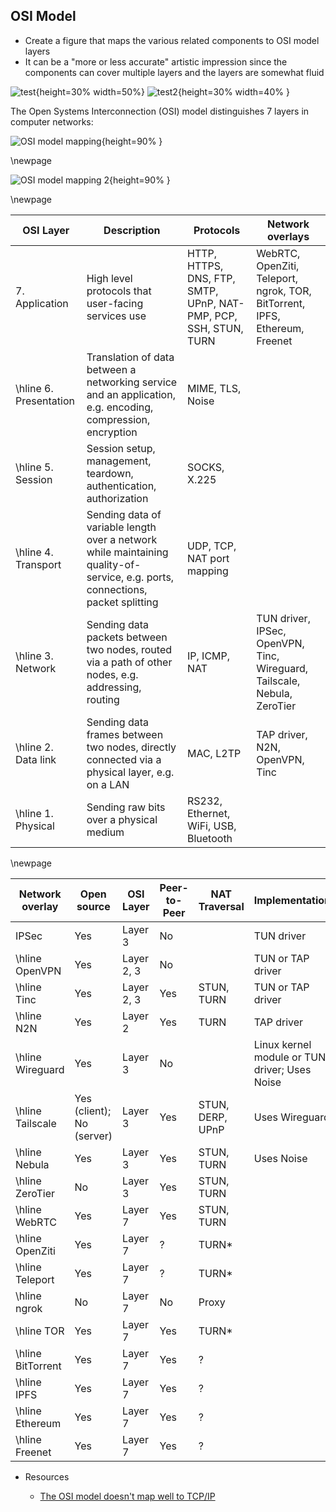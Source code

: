## OSI Model

* Create a figure that maps the various related components to OSI model layers
* It can be a "more or less accurate" artistic impression since the components can cover multiple layers and the layers are somewhat fluid

![test](../figures/osi-model-2.png){height=30% width=50%} ![test2](../figures/osi-model-1.png "test2"){height=30% width=40% }

The Open Systems Interconnection (OSI) model distinguishes 7 layers in computer networks:

![OSI model mapping](../figures/osi-map.excalidraw.png){height=90% }

\newpage

![OSI model mapping 2](../figures/osi-map.yed.png){height=90% }

\newpage

| OSI Layer              | Description                                                                                                                    | Protocols                                                        | Network overlays                                                            |
| ---------------------- | ------------------------------------------------------------------------------------------------------------------------------ | ---------------------------------------------------------------- | --------------------------------------------------------------------------- |
| 7. Application         | High level protocols that user-facing services use                                                                             | HTTP, HTTPS, DNS, FTP, SMTP, UPnP, NAT-PMP, PCP, SSH, STUN, TURN | WebRTC, OpenZiti, Teleport, ngrok, TOR, BitTorrent, IPFS, Ethereum, Freenet |
| \hline 6. Presentation | Translation of data between a networking service and an application, e.g. encoding, compression, encryption                    | MIME, TLS, Noise                                                 |                                                                             |
| \hline 5. Session      | Session setup, management, teardown, authentication, authorization                                                             | SOCKS, X.225                                                     |                                                                             |
| \hline 4. Transport    | Sending data of variable length over a network while maintaining quality-of-service, e.g. ports, connections, packet splitting | UDP, TCP, NAT port mapping                                       |                                                                             |
| \hline 3. Network      | Sending data packets between two nodes, routed via a path of other nodes, e.g. addressing, routing                             | IP, ICMP, NAT                                                    | TUN driver, IPSec, OpenVPN, Tinc, Wireguard, Tailscale, Nebula, ZeroTier    |
| \hline 2. Data link    | Sending data frames between two nodes, directly connected via a physical layer, e.g. on a LAN                                  | MAC, L2TP                                                        | TAP driver, N2N, OpenVPN, Tinc                                              |
| \hline 1. Physical     | Sending raw bits over a physical medium                                                                                        | RS232, Ethernet, WiFi, USB, Bluetooth                            |                                                                             |

\newpage

| Network overlay   | Open source               | OSI Layer  | Peer-to-Peer | NAT Traversal    | Implementation                                |
| ----------------- | ------------------------- | ---------- | ------------ | ---------------- | --------------------------------------------- |
| IPSec             | Yes                       | Layer 3    | No           |                  | TUN driver                                    |
| \hline OpenVPN    | Yes                       | Layer 2, 3 | No           |                  | TUN or TAP driver                             |
| \hline Tinc       | Yes                       | Layer 2, 3 | Yes          | STUN, TURN       | TUN or TAP driver                             |
| \hline N2N        | Yes                       | Layer 2    | Yes          | TURN             | TAP driver                                    |
| \hline Wireguard  | Yes                       | Layer 3    | No           |                  | Linux kernel module or TUN driver; Uses Noise |
| \hline Tailscale  | Yes (client); No (server) | Layer 3    | Yes          | STUN, DERP, UPnP | Uses Wireguard                                |
| \hline Nebula     | Yes                       | Layer 3    | Yes          | STUN, TURN       | Uses Noise                                    |
| \hline ZeroTier   | No                        | Layer 3    | Yes          | STUN, TURN       |                                               |
| \hline WebRTC     | Yes                       | Layer 7    | Yes          | STUN, TURN       |                                               |
| \hline OpenZiti   | Yes                       | Layer 7    | ?            | TURN\*           |                                               |
| \hline Teleport   | Yes                       | Layer 7    | ?            | TURN\*           |                                               |
| \hline ngrok      | No                        | Layer 7    | No           | Proxy            |                                               |
| \hline TOR        | Yes                       | Layer 7    | Yes          | TURN\*           |                                               |
| \hline BitTorrent | Yes                       | Layer 7    | Yes          | ?                |                                               |
| \hline IPFS       | Yes                       | Layer 7    | Yes          | ?                |                                               |
| \hline Ethereum   | Yes                       | Layer 7    | Yes          | ?                |                                               |
| \hline Freenet    | Yes                       | Layer 7    | Yes          | ?                |                                               |

* Resources

  * [The OSI model doesn&#39;t map well to TCP/IP](https://jvns.ca/blog/2021/05/11/what-s-the-osi-model-/)
